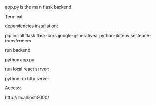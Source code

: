 app.py is the main flask backend 

Terminal:

dependencies installation:

pip install flask flask-cors google-generativeai python-dotenv sentence-transformers

run backend:

python app.py

run local react server:

python -m http.server

Access:

http://localhost:8000/

